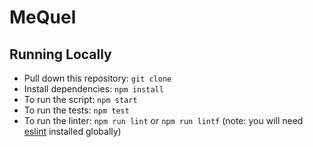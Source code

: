 # MeQuel

## Running Locally

- Pull down this repository: `git clone`
- Install dependencies: `npm install`
- To run the script: `npm start`
- To run the tests: `npm test`
- To run the linter: `npm run lint` or `npm run lintf` (note: you will need [eslint](https://www.npmjs.com/package/eslint) installed globally)

